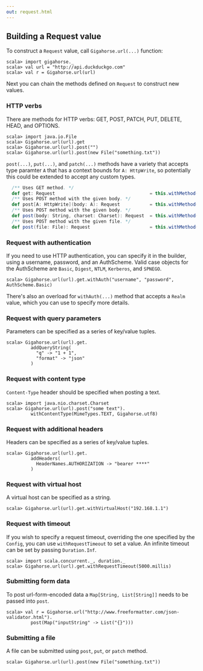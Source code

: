 ```yaml
---
out: request.html
---
```


Building a Request value
------------------------

To construct a `Request` value, call `Gigahorse.url(...)` function:

```console:new
scala> import gigahorse._
scala> val url = "http://api.duckduckgo.com"
scala> val r = Gigahorse.url(url)
```

Next you can chain the methods defined on `Request` to construct new values.

### HTTP verbs

There are methods for HTTP verbs: GET, POST, PATCH, PUT, DELETE, HEAD, and OPTIONS.

```console
scala> import java.io.File
scala> Gigahorse.url(url).get
scala> Gigahorse.url(url).post("")
scala> Gigahorse.url(url).post(new File("something.txt"))
```

`post(...)`, `put(...)`, and `patch(...)` methods have a variety that accepts
type paramter `A` that has a context bounds for `A: HttpWrite`,
so potentially this could be extended to accept any custom types.

```scala
  /** Uses GET method. */
  def get: Request                                   = this.withMethod(HttpVerbs.GET)
  /** Uses POST method with the given body. */
  def post[A: HttpWrite](body: A): Request           = this.withMethod(HttpVerbs.POST).withBody(body)
  /** Uses POST method with the given body. */
  def post(body: String, charset: Charset): Request  = this.withMethod(HttpVerbs.POST).withBody(EncodedString(body, charset))
  /** Uses POST method with the given file. */
  def post(file: File): Request                      = this.withMethod(HttpVerbs.POST).withBody(FileBody(file))
```

### Request with authentication

If you need to use HTTP authentication, you can specify it in the builder, using a username, password, and an AuthScheme. Valid case objects for the AuthScheme are `Basic`, `Digest`, `NTLM`, `Kerberos`, and `SPNEGO`.

```console
scala> Gigahorse.url(url).get.withAuth("username", "password", AuthScheme.Basic)
```

There's also an overload for `withAuth(...)` method that accepts a `Realm` value,
which you can use to specify more details.

### Request with query parameters

Parameters can be specified as a series of key/value tuples.

```console
scala> Gigahorse.url(url).get.
         addQueryString(
           "q" -> "1 + 1",
           "format" -> "json"
         )
```

### Request with content type

`Content-Type` header should be specified when posting a text.

```console
scala> import java.nio.charset.Charset
scala> Gigahorse.url(url).post("some text").
         withContentType(MimeTypes.TEXT, Gigahorse.utf8)
```

### Request with additional headers

Headers can be specified as a series of key/value tuples.

```console
scala> Gigahorse.url(url).get.
         addHeaders(
           HeaderNames.AUTHORIZATION -> "bearer ****"
         )
```

### Request with virtual host

A virtual host can be specified as a string.

```console
scala> Gigahorse.url(url).get.withVirtualHost("192.168.1.1")
```

### Request with timeout

If you wish to specify a request timeout, overriding the one specified by the `Config`,
you can use `withRequestTimeout` to set a value.
An infinite timeout can be set by passing `Duration.Inf`.

```console
scala> import scala.concurrent._, duration._
scala> Gigahorse.url(url).get.withRequestTimeout(5000.millis)
```

### Submitting form data

To post url-form-encoded data a `Map[String, List[String]]` needs to be passed into `post`.

```console
scala> val r = Gigahorse.url("http://www.freeformatter.com/json-validator.html").
         post(Map("inputString" -> List("{}")))
```

### Submitting a file

A file can be submitted using `post`, `put`, or `patch` method.

```
scala> Gigahorse.url(url).post(new File("something.txt"))
```

